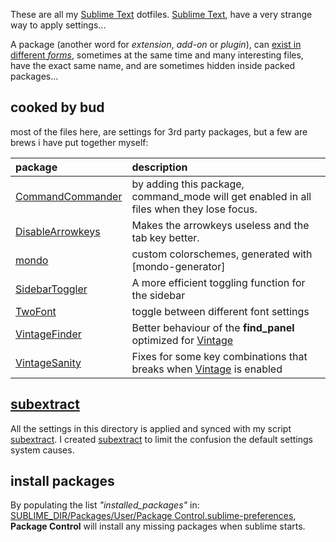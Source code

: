 These are all my [Sublime Text] dotfiles. [Sublime Text], have a very strange way to apply settings...  

A package (another word for *extension*, *add-on* or *plugin*), can [exist in different *forms*](https://packagecontrol.io/docs/customizing_packages), sometimes at the same time and many interesting files, have the exact same name, and are sometimes hidden inside packed packages...  

## cooked by bud

most of the files here, are settings for 3rd party packages, but a few are brews i have put together myself:  

| package | description |
|:--------|:------------|
[CommandCommander] | by adding this package, command_mode will get enabled in all files when they lose focus.
[DisableArrowkeys] | Makes the arrowkeys useless and the tab key better.
[mondo] | custom colorschemes, generated with [mondo-generator]
[SidebarToggler] | A more efficient toggling function for the sidebar
[TwoFont] | toggle between different font settings
[VintageFinder] | Better behaviour of the **find_panel** optimized for [Vintage]
[VintageSanity] | Fixes for some key combinations that breaks when [Vintage] is enabled


## [subextract]

All the settings in this directory is applied and synced with my script [subextract]. I created [subextract] to limit the confusion the default settings system causes.

## install packages

By populating the list *"installed_packages"* in: 
[SUBLIME_DIR/Packages/User/Package Control.sublime-preferences](https://github.com/budlabs/budlime/blob/master/packages/Package%20Control/Package%20Control.sublime-settings), **Package Control** will install any missing packages when sublime starts.

[Sublime Text]: https://www.sublimetext.com/
[subextract]: https://github.com/budlabs/budlime/tree/master/scripts/subextract
[CommandCommander]: https://github.com/budlabs/budlime/tree/master/packages/CommandCommander
[DisableArrowkeys]: https://github.com/budlabs/budlime/tree/master/packages/DisableArrowkeys
[mondo]: https://github.com/budlabs/budlime/tree/master/packages/mondo
[SidebarToggler]: https://github.com/budlabs/budlime/tree/master/packages/SidebarToggler
[TwoFont]: https://github.com/budlabs/budlime/tree/master/packages/TwoFont
[VintageFinder]: https://github.com/budlabs/budlime/tree/master/packages/VintageFinder
[VintageSanity]: https://github.com/budlabs/budlime/tree/master/packages/VintageSanity
[mondo]: https://github.com/budlabs/mondo
[Vintage]: http://www.sublimetext.com/docs/3/vintage.html
